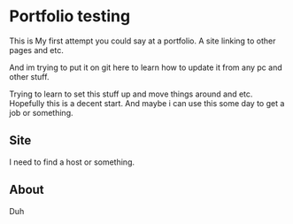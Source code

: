 # Portfolio testing

This is My first attempt you could say at a portfolio. A site linking to other pages and etc. 

And im trying to put it on git here to learn how to update it from any pc and other stuff.

Trying to learn to set this stuff up and move things around and etc. Hopefully this is a decent start. And maybe i can use 
this some day to get a job or something.


## Site

I need to find a host or something.

## About

Duh


